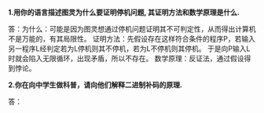 **1.用你的语言描述图灵为什么要证明停机问题, 其证明方法和数学原理是什么.**

答：为什么：可能是因为图灵想通过停机问题证明其不可判定性，从而得出计算机不是万能的，有其局限性。
证明方法：先假设存在这样符合条件的程序P，若输入另一程序L经判定若为L停机则其不停机，若为L不停机则其停机。
于是向P输入L时就会陷入无限循环，出现矛盾，所以不存在。
数学原理：反证法，通过假设得到悖论。

**2.你在向中学生做科普，请向他们解释二进制补码的原理.**

答：
